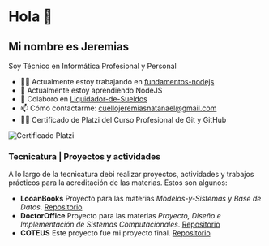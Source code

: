 # Hola 👋

## Mi nombre es Jeremias

Soy Técnico en Informática Profesional y Personal

- 👨‍💻 Actualmente estoy trabajando en [fundamentos-nodejs](https://github.com/Jeremias0901/fundamentos-de-nodejs)
- 🌱 Actualmente estoy aprendiendo NodeJS
- 👯 Colaboro en [Liquidador-de-Sueldos](https://github.com/Jeremias0901/Liquidador-de-Sueldos)
- 📫 Cómo contactarme: [cuellojeremiasnatanael@gmail.com](https://mail.google.com/mail/u/0/?tf=cm&fs=1&source=mailto&to=cuellojeremiasnatanael@gmail.com&body=Hola%2c+te+contacto+desde+GitHub.)
- 👨‍🎓 Certificado de Platzi del Curso Profesional de Git y GitHub

![Certificado Platzi](certificados/git-github.jpeg)
<!-- - ⚡ Dato curioso: Resuelvo cubos de Rubik 3x3 -->

### Tecnicatura | Proyectos y actividades

A lo largo de la tecnicatura debi realizar proyectos, actividades y trabajos prácticos para la acreditación de las materias.
Estos son algunos:

- **LooanBooks** Proyecto para las materias *Modelos-y-Sistemas* y *Base de Datos*. [Repositorio](https://github.com/Modelos-y-sistemas/Loanbooks)
- **DoctorOffice** Proyecto para las materias *Proyecto, Diseño e Implementación de Sistemas Computacionales*. [Repositorio](https://github.com/Jeremias0901/DoctorOffice)
- **COTEUS** Este proyecto fue mi proyecto final. [Repositorio](https://github.com/Proyecto7mo/COTEUS)
